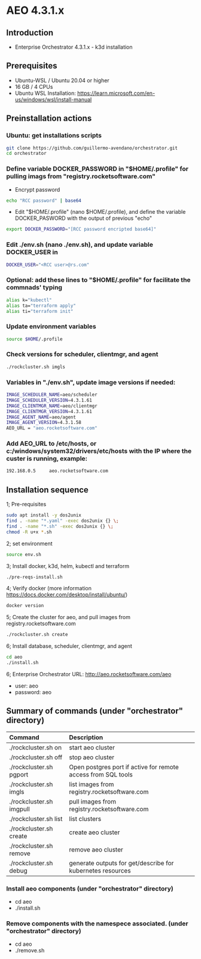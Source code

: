 # AEO 4.3.1.x

## Introduction

- Enterprise Orchestrator 4.3.1.x - k3d installation

## Prerequisites

- Ubuntu-WSL / Ubuntu 20.04 or higher
- 16 GB / 4 CPUs
- Ubuntu WSL Installation: https://learn.microsoft.com/en-us/windows/wsl/install-manual

## Preinstallation actions
### Ubuntu: get installations scripts
```bash
git clone https://github.com/guillermo-avendano/orchestrator.git
cd orchestrator
```
### Define variable DOCKER_PASSWORD in "$HOME/.profile" for pulling imags from "registry.rocketsoftware.com"
- Encrypt password
```bash
echo "RCC password" | base64
```
- Edit "$HOME/.profile" (nano $HOME/.profile), and define the variable DOCKER_PASWORD with the output of previous "echo"
```bash
export DOCKER_PASSWORD="[RCC password encripted base64]"
```
### Edit ./env.sh (nano ./env.sh), and update variable DOCKER_USER in
```bash
DOCKER_USER="<RCC user>@rs.com"
```
### Optional: add these lines to "$HOME/.profile" for facilitate the commnads' typing
```bash
alias k="kubectl"
alias ta="terraform apply"
alias ti="terraform init"
```
### Update environment variables
```bash
source $HOME/.profile
```
### Check versions for scheduler, clientmgr, and agent
```bash
./rockcluster.sh imgls
```
### Variables in "./env.sh", update image versions if needed:
```bash
IMAGE_SCHEDULER_NAME=aeo/scheduler
IMAGE_SCHEDULER_VERSION=4.3.1.61
IMAGE_CLIENTMGR_NAME=aeo/clientmgr
IMAGE_CLIENTMGR_VERSION=4.3.1.61
IMAGE_AGENT_NAME=aeo/agent
IMAGE_AGENT_VERSION=4.3.1.58
AEO_URL = "aeo.rocketsoftware.com"
```

###  Add AEO_URL to /etc/hosts, or c:/windows/system32/drivers/etc/hosts with the IP where the custer is running, example:
```bash
192.168.0.5     aeo.rocketsoftware.com
```
## Installation sequence

1; Pre-requisites
```bash
sudo apt install -y dos2unix
find . -name "*.yaml" -exec dos2unix {} \;
find . -name "*.sh" -exec dos2unix {} \;
chmod -R u+x *.sh
```
2; set environment
```bash
source env.sh
```
3; Install docker, k3d, helm, kubectl and terraform
```bash
./pre-reqs-install.sh
```
4; Verify docker (more information https://docs.docker.com/desktop/install/ubuntu/)
```bash
docker version
```
5; Create the cluster for aeo, and pull images from registry.rocketsoftware.com
```bash
./rockcluster.sh create
```
6; Install database, scheduler, clientmgr, and agent
```bash
cd aeo
./install.sh
```
6; Enterprise Orchestrator URL: http://aeo.rocketsoftware.com/aeo
- user: aeo
- password: aeo

## Summary of commands (under "orchestrator" directory)

| Command | Description |
|:---|:---|
| ./rockcluster.sh on | start aeo cluster |
| ./rockcluster.sh off | stop aeo cluster |
| ./rockcluster.sh pgport | Open postgres port if active for remote access from SQL tools |
| ./rockcluster.sh imgls | list images from registry.rocketsoftware.com |
| ./rockcluster.sh imgpull | pull images from registry.rocketsoftware.com |
| ./rockcluster.sh list | list clusters |
| ./rockcluster.sh create | create aeo cluster |
| ./rockcluster.sh remove | remove aeo cluster |
| ./rockcluster.sh debug | generate outputs for get/describe for kubernetes resources  |

### Install aeo components (under "orchestrator" directory)

- cd aeo
- ./install.sh

### Remove components with the namespece associated. (under "orchestrator" directory)

- cd aeo
- ./remove.sh
